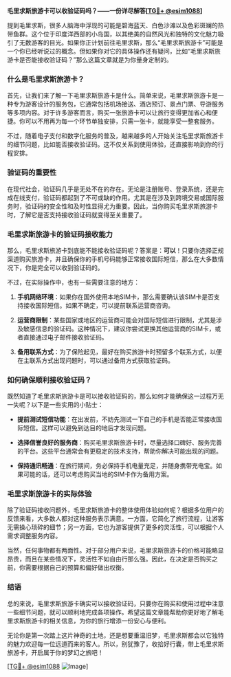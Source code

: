 **毛里求斯旅游卡可以收验证码吗？——一份详尽解答[[TG💪+ @esim1088](https://t.me/s/esim1088)]**

提到毛里求斯，很多人脑海中浮现的可能是碧海蓝天、白色沙滩以及色彩斑斓的热带鱼群。这个位于印度洋西部的小岛国，以其绝美的自然风光和独特的文化魅力吸引了无数游客的目光。如果你正计划前往毛里求斯，那么“毛里求斯旅游卡”可能是一个你已经听说过的概念。但如果你对它的具体操作还有疑问，比如“毛里求斯旅游卡是否能接收验证码？”那么这篇文章就是为你量身定制的。

### 什么是毛里求斯旅游卡？

首先，让我们来了解一下毛里求斯旅游卡是什么。简单来说，毛里求斯旅游卡是一种专为游客设计的服务包，它通常包括机场接送、酒店预订、景点门票、导游服务等多项内容。对于许多游客而言，购买一张旅游卡可以让旅行变得更加省心和便捷。你可以不用再为每一个环节单独安排，只需一张卡，就能享受一整套服务。

不过，随着电子支付和数字化服务的普及，越来越多的人开始关注毛里求斯旅游卡的细节问题，比如能否接收验证码。这不仅关系到使用体验，还直接影响到你的行程安排。

### 验证码的重要性

在现代社会，验证码几乎是无处不在的存在。无论是注册账号、登录系统，还是完成在线支付，验证码都起到了不可或缺的作用。尤其是在涉及到跨境交易或国际服务时，验证码的安全性和及时性显得尤为重要。因此，当你购买毛里求斯旅游卡时，了解它是否支持接收验证码就变得至关重要了。

### 毛里求斯旅游卡的验证码接收能力

那么，毛里求斯旅游卡到底能不能接收验证码呢？答案是：**可以**！只要你选择正规渠道购买旅游卡，并且确保你的手机号码能够正常接收国际短信，那么在大多数情况下，你是完全可以收到验证码的。

不过，在实际操作中，也有一些需要注意的地方：

1. **手机网络环境**：如果你在国外使用本地SIM卡，那么需要确认该SIM卡是否支持接收国际短信。如果不确定，可以提前联系运营商咨询。
   
2. **运营商限制**：某些国家或地区的运营商可能会对国际短信进行限制，尤其是涉及敏感信息的验证码。这种情况下，建议你尝试更换其他运营商的SIM卡，或者直接通过电子邮件接收验证码。

3. **备用联系方式**：为了保险起见，最好在购买旅游卡时预留多个联系方式，以便在主联系方式出现问题时，可以通过备用方式获取验证码。

### 如何确保顺利接收验证码？

既然知道了毛里求斯旅游卡是可以接收验证码的，那么如何才能确保这一过程万无一失呢？以下是一些实用的小贴士：

- **提前测试短信功能**：在出发前，不妨先测试一下自己的手机是否能正常接收国际短信。这样可以避免到达目的地后才发现问题。
  
- **选择信誉良好的服务商**：购买毛里求斯旅游卡时，尽量选择口碑好、服务完善的平台。这些平台通常会有更稳定的技术支持，帮助你解决可能出现的问题。

- **保持通讯畅通**：在旅行期间，务必保持手机电量充足，并随身携带充电宝。如果可能的话，还可以考虑购买当地的SIM卡作为备用方案。

### 毛里求斯旅游卡的实际体验

除了验证码接收问题外，毛里求斯旅游卡的整体使用体验如何呢？根据多位用户的反馈来看，大多数人都对这种服务表示满意。一方面，它简化了旅行流程，让游客无需操心琐碎的细节；另一方面，它也为游客提供了更多的灵活性，可以根据个人需求调整服务内容。

当然，任何事物都有两面性。对于部分用户来说，毛里求斯旅游卡的价格可能略显昂贵，而且在某些情况下，灵活性不如自由行那么强。因此，在决定是否购买之前，你需要根据自己的预算和偏好做出权衡。

### 结语

总的来说，毛里求斯旅游卡确实可以接收验证码，只要你在购买和使用过程中注意一些细节问题，就可以顺利地完成各项操作。希望这篇文章能帮助你更好地了解毛里求斯旅游卡的相关信息，为你的旅行增添一份安心与便利。

无论你是第一次踏上这片神奇的土地，还是想要重温旧梦，毛里求斯都会以它独特的魅力欢迎每一位远道而来的客人。所以，别犹豫了，收拾好行囊，带上毛里求斯旅游卡，开启属于你的梦幻之旅吧！

[[TG💪+ @esim1088](https://t.me/s/esim1088) ![Image](https://i.postimg.cc/4NQfJmqS/Snipaste-2025-05-13-00-14-12.png)]